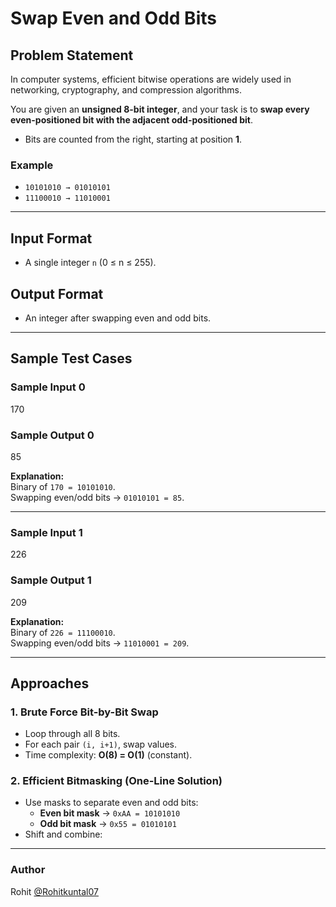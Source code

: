 # Swap Even and Odd Bits 

## Problem Statement
In computer systems, efficient bitwise operations are widely used in networking, cryptography, and compression algorithms.  

You are given an **unsigned 8-bit integer**, and your task is to **swap every even-positioned bit with the adjacent odd-positioned bit**.

- Bits are counted from the right, starting at position **1**.  

### Example
- `10101010 → 01010101`  
- `11100010 → 11010001`  

---

## Input Format
- A single integer `n` (0 ≤ n ≤ 255).  

## Output Format
- An integer after swapping even and odd bits.  

---

## Sample Test Cases

### Sample Input 0
170

### Sample Output 0
85


**Explanation:**  
Binary of `170 = 10101010`.  
Swapping even/odd bits → `01010101 = 85`.  

---

### Sample Input 1
226
### Sample Output 1
209


**Explanation:**  
Binary of `226 = 11100010`.  
Swapping even/odd bits → `11010001 = 209`.  

---

## Approaches

### 1. Brute Force Bit-by-Bit Swap
- Loop through all 8 bits.  
- For each pair `(i, i+1)`, swap values.  
- Time complexity: **O(8) = O(1)** (constant).  

### 2. Efficient Bitmasking (One-Line Solution)
- Use masks to separate even and odd bits:  
  - **Even bit mask** → `0xAA = 10101010`  
  - **Odd bit mask** → `0x55 = 01010101`  
- Shift and combine:

---
### Author
Rohit [@Rohitkuntal07](https:github.com/Rohitkuntal07)
